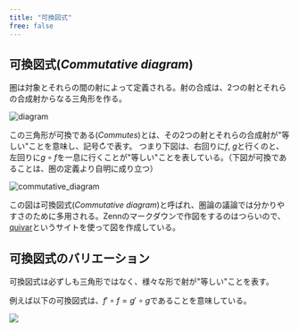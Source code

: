```yaml
---
title: "可換図式"
free: false
---
```


## 可換図式(*Commutative diagram*)

圏は対象とそれらの間の射によって定義される。射の合成は、2つの射とそれらの合成射からなる三角形を作る。

![diagram](https://storage.googleapis.com/zenn-user-upload/f2b82f568b1c-20231203.png)

この三角形が可換である(*Commutes*)とは、その2つの射とそれらの合成射が"等しい"ことを意味し、記号$\circlearrowright$で表す。
つまり下図は、右回りに$f$, $g$と行くのと、左回りに$g \circ f$を一息に行くことが"等しい"ことを表している。（下図が可換であることは、圏の定義より自明に成り立つ）

![commutative_diagram](https://storage.googleapis.com/zenn-user-upload/76d7cf8092d7-20250309.png)

この図は可換図式(*Commutative diagram*)と呼ばれ、圏論の議論では分かりやすさのために多用される。Zennのマークダウンで作図をするのはつらいので、[quivar](https://q.uiver.app/)というサイトを使って図を作成している。

## 可換図式のバリエーション

可換図式は必ずしも三角形ではなく、様々な形で射が"等しい"ことを表す。

例えば以下の可換図式は、$f' \circ f = g' \circ g$であることを意味している。

![](https://storage.googleapis.com/zenn-user-upload/c4dc64492b0d-20250309.png)
